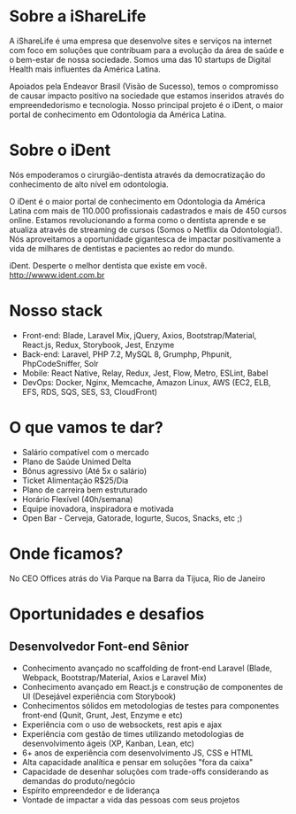 # Sobre a iShareLife

A iShareLife é uma empresa que desenvolve sites e serviços na internet com foco em soluções que contribuam para a evolução da área de saúde e o bem-estar de nossa sociedade. Somos uma das 10 startups de Digital Health mais influentes da América Latina.

Apoiados pela Endeavor Brasil (Visão de Sucesso), temos o compromisso de causar impacto positivo na sociedade que estamos inseridos através do empreendedorismo e tecnologia. Nosso principal projeto é o iDent, o maior portal de conhecimento em Odontologia da América Latina.

# Sobre o iDent

Nós empoderamos o cirurgião-dentista através da democratização do conhecimento de alto nível em odontologia.

O iDent é o maior portal de conhecimento em Odontologia da América Latina com mais de 110.000 profissionais cadastrados e mais de 450 cursos online. Estamos revolucionando a forma como o dentista aprende e se atualiza através de streaming de cursos (Somos o Netflix da Odontologia!). Nós aproveitamos a oportunidade gigantesca de impactar positivamente a vida de milhares de dentistas e pacientes ao redor do mundo.

iDent. Desperte o melhor dentista que existe em você.
http://wwww.ident.com.br

# Nosso stack

- Front-end: Blade, Laravel Mix, jQuery, Axios, Bootstrap/Material, React.js, Redux, Storybook, Jest, Enzyme
- Back-end: Laravel, PHP 7.2, MySQL 8, Grumphp, Phpunit, PhpCodeSniffer, Solr
- Mobile: React Native, Relay, Redux, Jest, Flow, Metro, ESLint, Babel
- DevOps: Docker, Nginx, Memcache, Amazon Linux, AWS (EC2, ELB, EFS, RDS, SQS, SES, S3, CloudFront)

# O que vamos te dar?

- Salário compatível com o mercado
- Plano de Saúde Unimed Delta
- Bônus agressivo (Até 5x o salário)
- Ticket Alimentação R$25/Dia
- Plano de carreira bem estruturado
- Horário Flexível (40h/semana)
- Equipe inovadora, inspiradora e motivada
- Open Bar - Cerveja, Gatorade, Iogurte, Sucos, Snacks, etc ;)

# Onde ficamos?

No CEO Offices atrás do Via Parque na Barra da Tijuca, Rio de Janeiro

# Oportunidades e desafios

## Desenvolvedor Font-end Sênior

- Conhecimento avançado no scaffolding de front-end Laravel (Blade, Webpack, Bootstrap/Material, Axios e Laravel Mix)
- Conhecimento avançado em React.js e construção de componentes de UI (Desejável experiência com Storybook)
- Conhecimentos sólidos em metodologias de testes para componentes front-end (Qunit, Grunt, Jest, Enzyme e etc)
- Experiência com o uso de websockets, rest apis e ajax
- Experiência com gestão de times utilizando metodologias de desenvolvimento ágeis (XP, Kanban, Lean, etc)
- 6+ anos de experiência com desenvolvimento JS, CSS e HTML
- Alta capacidade analítica e pensar em soluções "fora da caixa"
- Capacidade de desenhar soluções com trade-offs considerando as demandas do produto/negócio 
- Espírito empreendedor e de liderança
- Vontade de impactar a vida das pessoas com seus projetos

